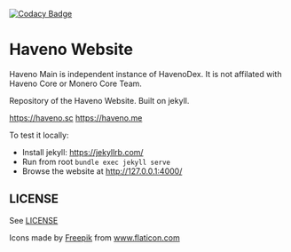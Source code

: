 [![Codacy Badge](https://app.codacy.com/project/badge/Grade/cc54afb990cc4047816a1c14b1d522fa)](https://app.codacy.com/gh/haveno-dex/haveno-site/dashboard)

# Haveno Website

 Haveno Main is independent instance of HavenoDex. It is not affilated with Haveno Core or Monero Core Team.

Repository of the Haveno Website. Built on jekyll.

https://haveno.sc
https://haveno.me

To test it locally:

- Install jekyll: https://jekyllrb.com/
- Run from root `bundle exec jekyll serve`
- Browse the website at http://127.0.0.1:4000/

## LICENSE

See [LICENSE](LICENSE)

<div>Icons made by <a href="https://www.freepik.com" title="Freepik">Freepik</a> from <a href="https://www.flaticon.com/" title="Flaticon">www.flaticon.com</a></div>

